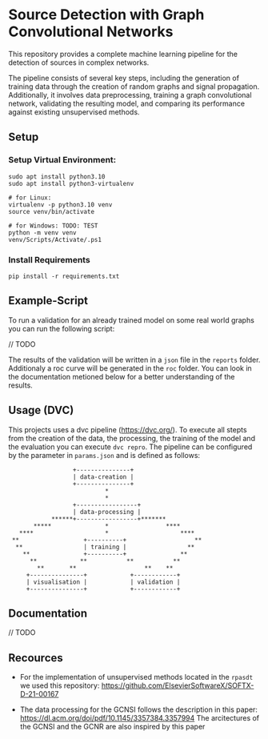 # Source Detection with Graph Convolutional Networks

This repository provides a complete machine learning pipeline for the detection of sources in complex networks.

The pipeline consists of several key steps, including the generation of training data through the creation of random graphs and signal propagation. Additionally, it involves data preprocessing, training a graph convolutional network, validating the resulting model, and comparing its performance against existing unsupervised methods.

## Setup 

### Setup Virtual Environment:
```
sudo apt install python3.10
sudo apt install python3-virtualenv

# for Linux:
virtualenv -p python3.10 venv
source venv/bin/activate

# for Windows: TODO: TEST
python -m venv venv
venv/Scripts/Activate/.ps1
```

### Install Requirements
```
pip install -r requirements.txt
```

## Example-Script

To run a validation for an already trained model on some real world graphs you can run the following script:

// TODO

The results of the validation will be written in a `json` file in the `reports` folder. Additionaly a roc curve will be generated in the `roc` folder. 
You can look in the documentation metioned below for a better understanding of the results.

## Usage (DVC)
This projects uses a dvc pipeline (https://dvc.org/).
To execute all stepts from the creation of the data, the processing, the training of the model and the evaluation you can execute `dvc repro`. 
The pipeline can be configured by the parameter in `params.json` and is defined as follows:

```
                  +---------------+
                  | data-creation |
                  +---------------+
                           *                                        
                           *                           
                  +-----------------+                  
                  | data-processing |                  
            ******+-----------------+*******                      
       *****               *                ****       
   ****                    *                    ****   
 **                  +----------+                   **
  **                 | training |                 **  
    **               +----------+               **    
      **            **           **           **             
        **       **                   **    **          
     +---------------+            +------------+       
     | visualisation |            | validation |       
     +---------------+            +------------+ 
```

## Documentation

// TODO

## Recources

- For the implementation of unsupervised methods located in the `rpasdt` we used this repository: 
https://github.com/ElsevierSoftwareX/SOFTX-D-21-00167

- The data processing for the GCNSI follows the description in this paper: https://dl.acm.org/doi/pdf/10.1145/3357384.3357994
The arcitectures of the GCNSI and the GCNR are also inspired by this paper